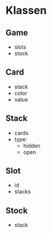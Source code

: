 # Klassen

## Game
- slots
- stock

## Card
- stack
- color
- value

## Stack
- cards
- type:
	- hidden
	- open

## Slot
- id
- stacks

## Stock
- stack



